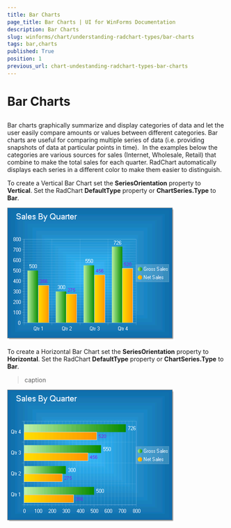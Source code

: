 ```yaml
---
title: Bar Charts
page_title: Bar Charts | UI for WinForms Documentation
description: Bar Charts
slug: winforms/chart/understanding-radchart-types/bar-charts
tags: bar,charts
published: True
position: 1
previous_url: chart-undestanding-radchart-types-bar-charts
---
```


# Bar Charts



## 

Bar charts graphically summarize and display categories of data and let the user easily compare amounts or values between different categories. Bar charts are useful for comparing multiple series of data (i.e. providing snapshots of data at particular points in time).  In the examples below the categories are various sources for sales (Internet, Wholesale, Retail) that combine to make the total sales for each quarter. RadChart automatically displays each series in a different color to make them easier to distinguish.

To create a Vertical Bar Chart set the __SeriesOrientation__ property to __Vertical__. Set the RadChart __DefaultType__ property or __ChartSeries.Type__ to __Bar__.

![chart-undestanding-radchart-types-bar-charts 001](images/chart-undestanding-radchart-types-bar-charts001.png)

To create a Horizontal Bar Chart set the __SeriesOrientation__ property to __Horizontal__. Set the RadChart __DefaultType__ property or __ChartSeries.Type__ to __Bar__.
>caption 

![chart-undestanding-radchart-types-bar-charts 002](images/chart-undestanding-radchart-types-bar-charts002.png)
